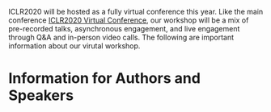 ICLR2020 will be hosted as a fully virtual conference this year. Like the main conference [ICLR2020 Virtual Conference](https://medium.com/@iclr_conf/format-for-the-iclr2020-virtual-conference-76716ddea640), our workshop will be a mix of pre-recorded talks, asynchronous engagement, and live engagement through Q&A and in-person video calls. The following are important information about our virutal workshop.

# Information for Authors and Speakers


